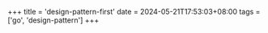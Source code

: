 +++
title = 'design-pattern-first'
date = 2024-05-21T17:53:03+08:00
tags = ['go', 'design-pattern']
+++
